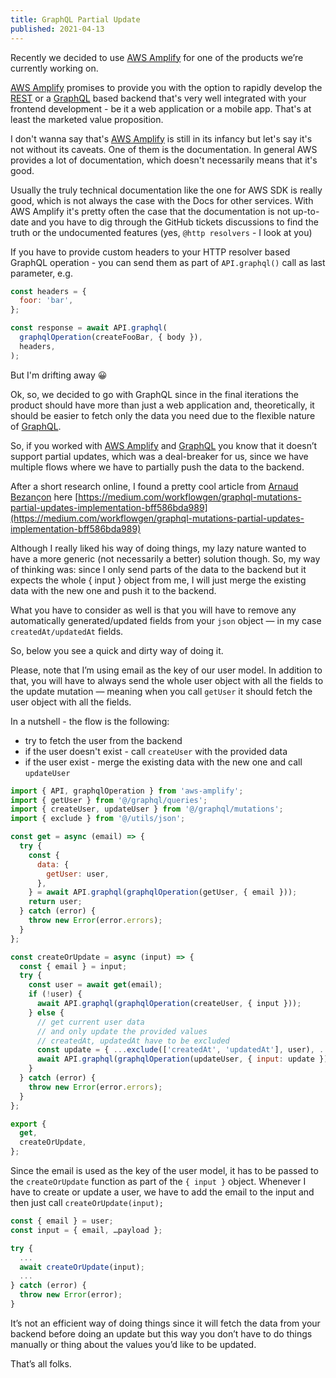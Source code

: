 ```yaml
---
title: GraphQL Partial Update
published: 2021-04-13
---
```


Recently we decided to use [AWS Amplify](https://aws.amazon.com/amplify) for one of the products we’re currently working on.

[AWS Amplify](https://aws.amazon.com/amplify) promises to provide you with the option to rapidly develop the [REST](https://en.wikipedia.org/wiki/Representational_state_transfer) or a [GraphQL](https://graphql.org/) based backend that's very well integrated with your frontend development - be it a web application or a mobile app. That's at least the marketed value proposition.

I don't wanna say that's [AWS Amplify](https://aws.amazon.com/amplify) is still in its infancy but let's say it's
not without its caveats. One of them is the documentation. In general AWS
provides a lot of documentation, which doesn't necessarily means that it's
good.

Usually the truly technical documentation like the one for AWS SDK is really
good, which is not always the case with the Docs for other services. With AWS
Amplify it's pretty often the case that the documentation is not up-to-date and
you have to dig through the GitHub tickets discussions to find the truth or
the undocumented features (yes, `@http resolvers` - I look at you)

If you have to provide custom headers to your HTTP resolver based GraphQL
operation - you can send them as part of `API.graphql()` call as last
parameter, e.g.

```js
const headers = {
  foor: 'bar',
};

const response = await API.graphql(
  graphqlOperation(createFooBar, { body }),
  headers,
);
```

But I'm drifting away 😀

Ok, so, we decided to go with GraphQL since in the final iterations the product should have more than just a web application and, theoretically, it should be easier to fetch only the data you need due to the flexible nature of [GraphQL](https://graphql.org/).

So, if you worked with [AWS Amplify](https://aws.amazon.com/amplify/) and [GraphQL](https://graphql.org/) you know that it doesn’t support partial updates, which was a deal-breaker for us, since we have multiple flows where we have to partially push the data to the backend.

After a short research online, I found a pretty cool article from [Arnaud Bezançon](https://medium.com/@arnaud.bezancon) here [https://medium.com/workflowgen/graphql-mutations-partial-updates-implementation-bff586bda989](https://medium.com/workflowgen/graphql-mutations-partial-updates-implementation-bff586bda989)

Although I really liked his way of doing things, my lazy nature wanted to have a more generic (not necessarily a better) solution though. So, my way of thinking was: since I only send parts of the data to the backend but it expects the whole { input } object from me, I will just merge the existing data with the new one and push it to the backend.

What you have to consider as well is that you will have to remove any automatically generated/updated fields from your `json` object — in my case `createdAt/updatedAt` fields.

So, below you see a quick and dirty way of doing it.

Please, note that I’m using email as the key of our user model. In addition to that, you will have to always send the whole user object with all the fields to the update mutation — meaning when you call `getUser` it should fetch the user object with all the fields.

In a nutshell - the flow is the following:
- try to fetch the user from the backend
- if the user doesn't exist - call `createUser` with the provided data
- if the user exist - merge the existing data with the new one and call
  `updateUser`

```js
import { API, graphqlOperation } from 'aws-amplify';
import { getUser } from '@/graphql/queries';
import { createUser, updateUser } from '@/graphql/mutations';
import { exclude } from '@/utils/json';

const get = async (email) => {
  try {
    const {
      data: {
        getUser: user,
      },
    } = await API.graphql(graphqlOperation(getUser, { email }));
    return user;
  } catch (error) {
    throw new Error(error.errors);
  }
};

const createOrUpdate = async (input) => {
  const { email } = input;
  try {
    const user = await get(email);
    if (!user) {
      await API.graphql(graphqlOperation(createUser, { input }));
    } else {
      // get current user data
      // and only update the provided values
      // createdAt, updatedAt have to be excluded
      const update = { ...exclude(['createdAt', 'updatedAt'], user), ...input };
      await API.graphql(graphqlOperation(updateUser, { input: update }));
    }
  } catch (error) {
    throw new Error(error.errors);
  }
};

export {
  get,
  createOrUpdate,
};
```

Since the email is used as the key of the user model, it has to be passed to the `createOrUpdate` function as part of the `{ input }` object. Whenever I have to create or update a user, we have to add the email to the input and then just call `createOrUpdate(input);`

```js
const { email } = user;
const input = { email, …payload };

try {
  ...
  await createOrUpdate(input);
  ...
} catch (error) {
  throw new Error(error);
}
```

It’s not an efficient way of doing things since it will fetch the data from your backend before doing an update but this way you don’t have to do things manually or thing about the values you’d like to be updated.

That’s all folks.
